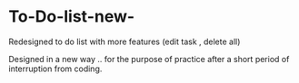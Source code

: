 # To-Do-list-new-
Redesigned to do list with more features (edit task , delete all)


Designed in a new way .. for the purpose of practice after a short period of interruption from coding.
